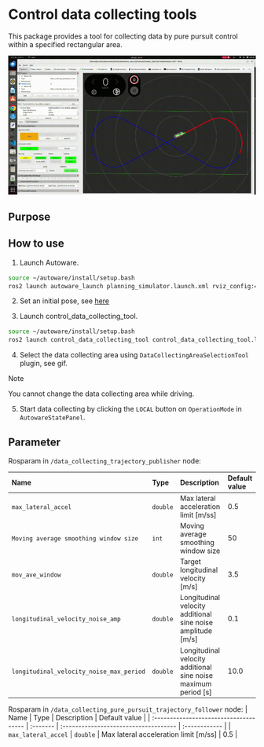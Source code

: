 # Control data collecting tools

This package provides a tool for collecting data by pure pursuit control within a specified rectangular area.

<img src="resource/demo.gif" width="900">

## Purpose

## How to use

1. Launch Autoware.

```bash
source ~/autoware/install/setup.bash
ros2 launch autoware_launch planning_simulator.launch.xml rviz_config:=$(ros2 pkg prefix control_data_collecting_tool)/share/control_data_collecting_tool/rviz/autoware.rviz map_path:=$HOME/autoware_map/sample-map-planning vehicle_model:=sample_vehicle sensor_model:=sample_sensor_kit
```

2. Set an initial pose, see [here](https://autowarefoundation.github.io/autoware-documentation/main/tutorials/ad-hoc-simulation/planning-simulation/#2-set-an-initial-pose-for-the-ego-vehicle)

3. Launch control_data_collecting_tool.

```bash
source ~/autoware/install/setup.bash
ros2 launch control_data_collecting_tool control_data_collecting_tool.launch.py
```

4. Select the data collecting area using `DataCollectingAreaSelectionTool` plugin, see gif.

> [!NOTE]
> You cannot change the data collecting area while driving.

5. Start data collecting by clicking the `LOCAL` button on `OperationMode` in `AutowareStatePanel`.

## Parameter

Rosparam in `/data_collecting_trajectory_publisher` node:

| Name                                     | Type     | Description                                                    | Default value |
| :--------------------------------------- | :------- | :------------------------------------------------------------- | :------------ |
| `max_lateral_accel`                      | `double` | Max lateral acceleration limit [m/ss]                          | 0.5           |
| `Moving average smoothing window size`   | `int`    | Moving average smoothing window size                           | 50            |
| `mov_ave_window`                         | `double` | Target longitudinal velocity [m/s]                             | 3.5           |
| `longitudinal_velocity_noise_amp`        | `double` | Longitudinal velocity additional sine noise amplitude [m/s]    | 0.1           |
| `longitudinal_velocity_noise_max_period` | `double` | Longitudinal velocity additional sine noise maximum period [s] | 10.0          |

Rosparam in `/data_collecting_pure_pursuit_trajectory_follower` node:
| Name | Type | Description | Default value |
| :------------------------------------- | :------- | :------------------------------------ | :------------ |
| `max_lateral_accel` | `double` | Max lateral acceleration limit [m/ss] | 0.5 |
